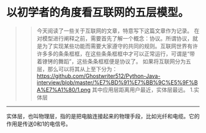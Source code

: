 以初学者的角度看互联网的五层模型。
========
>>今天阅读了一些关于互联网的文章，特意写下这篇文章作为记录。
>>在对模型进行阐释之前，需要首先了解一个概念：协议。所谓协议，就是为了实现某些功能而需要大家遵守的共同的规则。互联网世界有许许多多的条条框框，在这些条条框框中才可以正常运行，可谓是“带着镣铐的舞蹈”，这些条条框框便是协议了。
 如果将互联网分为五层，那么可以将其从上至下分为：
https://github.com/Ghostwriter512/Python-Java-interview/blob/master/%E7%BD%91%E7%BB%9C%E5%9F%BA%E7%A1%80/1.png
 其中应用层距离用户最近，实体层最远。
1.实体层
-----------
 实体层，也叫物理层，指的是把电脑连接起来的物理手段，比如光纤和电缆。它的作用是传送0和1的电信号。



 

